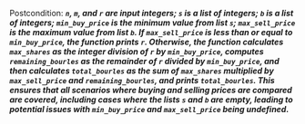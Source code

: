 Postcondition: ***`n`, `m`, and `r` are input integers; `s` is a list of integers; `b` is a list of integers; `min_buy_price` is the minimum value from list `s`; `max_sell_price` is the maximum value from list `b`. If `max_sell_price` is less than or equal to `min_buy_price`, the function prints `r`. Otherwise, the function calculates `max_shares` as the integer division of `r` by `min_buy_price`, computes `remaining_bourles` as the remainder of `r` divided by `min_buy_price`, and then calculates `total_bourles` as the sum of `max_shares` multiplied by `max_sell_price` and `remaining_bourles`, and prints `total_bourles`. This ensures that all scenarios where buying and selling prices are compared are covered, including cases where the lists `s` and `b` are empty, leading to potential issues with `min_buy_price` and `max_sell_price` being undefined.***
